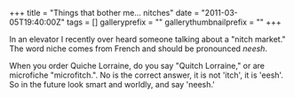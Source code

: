 +++
title = "Things that bother me... nitches"
date = "2011-03-05T19:40:00Z"
tags = []
galleryprefix = ""
gallerythumbnailprefix = ""
+++

In an elevator I recently over heard someone talking about a "nitch market."
The word niche comes from French and should be pronounced _neesh_.

When you order Quiche Lorraine, do you say "Quitch Lorraine," or are
microfiche "microfitch.". No is the correct answer, it is not 'itch', it is
'eesh'. So in the future look smart and worldly, and say 'neesh.'



